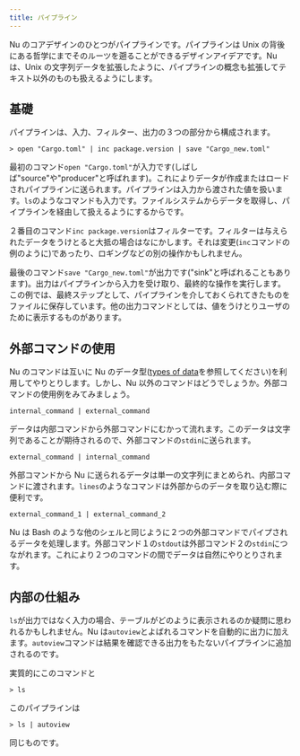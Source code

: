 ```yaml
---
title: パイプライン
---
```


Nu のコアデザインのひとつがパイプラインです。パイプラインは Unix の背後にある哲学にまでそのルーツを遡ることができるデザインアイデアです。Nu は、Unix の文字列データを拡張したように、パイプラインの概念も拡張してテキスト以外のものも扱えるようにします。

## 基礎

パイプラインは、入力、フィルター、出力の３つの部分から構成されます。

```
> open "Cargo.toml" | inc package.version | save "Cargo_new.toml"
```

最初のコマンド`open "Cargo.toml"`が入力です(しばしば"source"や"producer"と呼ばれます)。これによりデータが作成またはロードされパイプラインに送られます。パイプラインは入力から渡された値を扱います。`ls`のようなコマンドも入力です。ファイルシステムからデータを取得し、パイプラインを経由して扱えるようにするからです。

２番目のコマンド`inc package.version`はフィルターです。フィルターは与えられたデータをうけとると大抵の場合はなにかします。それは変更(`inc`コマンドの例のように)であったり、ロギングなどの別の操作かもしれません。

最後のコマンド`save "Cargo_new.toml"`が出力です("sink"と呼ばれることもあります)。出力はパイプラインから入力を受け取り、最終的な操作を実行します。この例では、最終ステップとして、パイプラインを介しておくられてきたものをファイルに保存しています。他の出力コマンドとしては、値をうけとりユーザのために表示するものがあります。

## 外部コマンドの使用

Nu のコマンドは互いに Nu のデータ型([types of data](types_of_data.md)を参照してください)を利用してやりとりします。しかし、Nu 以外のコマンドはどうでしょうか。外部コマンドの使用例をみてみましょう。

`internal_command | external_command`

データは内部コマンドから外部コマンドにむかって流れます。このデータは文字列であることが期待されるので、外部コマンドの`stdin`に送られます。

`external_command | internal_command`

外部コマンドから Nu に送られるデータは単一の文字列にまとめられ、内部コマンドに渡されます。`lines`のようなコマンドは外部からのデータを取り込む際に便利です。

`external_command_1 | external_command_2`

Nu は Bash のような他のシェルと同じように２つの外部コマンドでパイプされるデータを処理します。外部コマンド１の`stdout`は外部コマンド２の`stdin`につながれます。これにより２つのコマンドの間でデータは自然にやりとりされます。

## 内部の仕組み

`ls`が出力ではなく入力の場合、テーブルがどのように表示されるのか疑問に思われるかもしれません。Nu は`autoview`とよばれるコマンドを自動的に出力に加えます。`autoview`コマンドは結果を確認できる出力をもたないパイプラインに追加されるのです。

実質的にこのコマンドと

```
> ls
```

このパイプラインは

```
> ls | autoview
```

同じものです。
